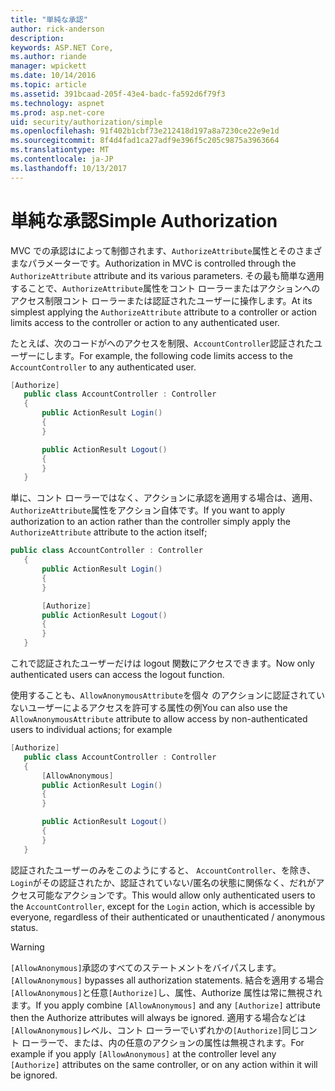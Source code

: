 ```yaml
---
title: "単純な承認"
author: rick-anderson
description: 
keywords: ASP.NET Core,
ms.author: riande
manager: wpickett
ms.date: 10/14/2016
ms.topic: article
ms.assetid: 391bcaad-205f-43e4-badc-fa592d6f79f3
ms.technology: aspnet
ms.prod: asp.net-core
uid: security/authorization/simple
ms.openlocfilehash: 91f402b1cbf73e212418d197a8a7230ce22e9e1d
ms.sourcegitcommit: 8f4d4fad1ca27adf9e396f5c205c9875a3963664
ms.translationtype: MT
ms.contentlocale: ja-JP
ms.lasthandoff: 10/13/2017
---
```

# <a name="simple-authorization"></a><span data-ttu-id="b4900-103">単純な承認</span><span class="sxs-lookup"><span data-stu-id="b4900-103">Simple Authorization</span></span>

<a name="security-authorization-simple"></a>

<span data-ttu-id="b4900-104">MVC での承認はによって制御されます、`AuthorizeAttribute`属性とそのさまざまなパラメーターです。</span><span class="sxs-lookup"><span data-stu-id="b4900-104">Authorization in MVC is controlled through the `AuthorizeAttribute` attribute and its various parameters.</span></span> <span data-ttu-id="b4900-105">その最も簡単な適用することで、`AuthorizeAttribute`属性をコント ローラーまたはアクションへのアクセス制限コント ローラーまたは認証されたユーザーに操作します。</span><span class="sxs-lookup"><span data-stu-id="b4900-105">At its simplest applying the `AuthorizeAttribute` attribute to a controller or action limits access to the controller or action to any authenticated user.</span></span>

<span data-ttu-id="b4900-106">たとえば、次のコードがへのアクセスを制限、`AccountController`認証されたユーザーにします。</span><span class="sxs-lookup"><span data-stu-id="b4900-106">For example, the following code limits access to the `AccountController` to any authenticated user.</span></span>

```csharp
[Authorize]
   public class AccountController : Controller
   {
       public ActionResult Login()
       {
       }

       public ActionResult Logout()
       {
       }
   }
   ```

<span data-ttu-id="b4900-107">単に、コント ローラーではなく、アクションに承認を適用する場合は、適用、`AuthorizeAttribute`属性をアクション自体です。</span><span class="sxs-lookup"><span data-stu-id="b4900-107">If you want to apply authorization to an action rather than the controller simply apply the `AuthorizeAttribute` attribute to the action itself;</span></span>

```csharp
public class AccountController : Controller
   {
       public ActionResult Login()
       {
       }

       [Authorize]
       public ActionResult Logout()
       {
       }
   }
   ```

<span data-ttu-id="b4900-108">これで認証されたユーザーだけは logout 関数にアクセスできます。</span><span class="sxs-lookup"><span data-stu-id="b4900-108">Now only authenticated users can access the logout function.</span></span>

<span data-ttu-id="b4900-109">使用することも、`AllowAnonymousAttribute`を個々 のアクションに認証されていないユーザーによるアクセスを許可する属性の例</span><span class="sxs-lookup"><span data-stu-id="b4900-109">You can also use the `AllowAnonymousAttribute` attribute to allow access by non-authenticated users to individual actions; for example</span></span>

```csharp
[Authorize]
   public class AccountController : Controller
   {
       [AllowAnonymous]
       public ActionResult Login()
       {
       }

       public ActionResult Logout()
       {
       }
   }
   ```

<span data-ttu-id="b4900-110">認証されたユーザーのみをこのようにすると、 `AccountController`、を除き、`Login`がその認証されたか、認証されていない/匿名の状態に関係なく、だれがアクセス可能なアクションです。</span><span class="sxs-lookup"><span data-stu-id="b4900-110">This would allow only authenticated users to the `AccountController`, except for the `Login` action, which is accessible by everyone, regardless of their authenticated or unauthenticated / anonymous status.</span></span>

>[!WARNING]
> <span data-ttu-id="b4900-111">`[AllowAnonymous]`承認のすべてのステートメントをバイパスします。</span><span class="sxs-lookup"><span data-stu-id="b4900-111">`[AllowAnonymous]` bypasses all authorization statements.</span></span> <span data-ttu-id="b4900-112">結合を適用する場合`[AllowAnonymous]`と任意`[Authorize]`し、属性、Authorize 属性は常に無視されます。</span><span class="sxs-lookup"><span data-stu-id="b4900-112">If you apply combine `[AllowAnonymous]` and any `[Authorize]` attribute then the Authorize attributes will always be ignored.</span></span> <span data-ttu-id="b4900-113">適用する場合などは`[AllowAnonymous]`レベル、コント ローラーでいずれかの`[Authorize]`同じコント ローラーで、または、内の任意のアクションの属性は無視されます。</span><span class="sxs-lookup"><span data-stu-id="b4900-113">For example if you apply `[AllowAnonymous]` at the controller level any `[Authorize]` attributes on the same controller, or on any action within it will be ignored.</span></span>
